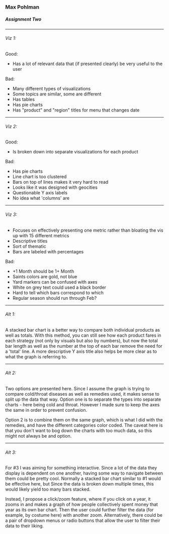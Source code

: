 ### Max Pohlman
##### Assignment Two

---
###### Viz 1:

Good:
- Has a lot of relevant data that (if presented clearly) be very useful to the
user


Bad:
- Many different types of visualizations
- Some topics are similar, some are different
- Has tables
- Has pie charts
- Has "product" and "region" titles for menu that changes date

---
###### Viz 2:

Good:
- Is broken down into separate visualizations for each product

Bad:
- Has pie charts
- Line chart is too clustered
- Bars on top of lines makes it very hard to read
- Looks like it was designed with geocities
- Questionable Y axis labels
- No idea what 'columns' are
---
###### Viz 3:

- Focuses on effectively presenting one metric rather than bloating the vis up
with 15 different metrics
- Descriptive titles
- Sort of thematic
- Bars are labeled with percentages


Bad:
- +1 Month should be 1+ Month
- Saints colors are gold, not blue
- Yard markers can be confused with axes
- White on grey text could used a black border
- Hard to tell which bars correspond to which
- Regular season should run through Feb?

---
###### Alt 1:
A stacked bar chart is a better way to compare both individual products as well
as totals. With this method, you can still see how each product fares in each
strategy (not only by visuals but also by numbers), but now the total bar length
as well as the number at the top of each bar remove the need for a 'total' line.
A more descriptive Y axis title also helps be more clear as to what the graph is
referring to.

---
###### Alt 2:
Two options are presented here. Since I assume the graph is trying to compare
cold/throat diseases as well as remedies used, it makes sense to split up the data
that way. Option one is to separate the types into separate charts - here being cold
and throat. However I made sure to keep the axes the same in order to prevent confusion.

Option 2 is to combine them on the same graph, which is what I did with the remedies,
and have the different categories color coded. The caveat here is that you don't want
to bog down the charts with too much data, so this might not always be and option.

---
###### Alt 3:
For #3 I was aiming for something interactive. Since a lot of the data they display
is dependent on one another, having some way to navigate between them could be pretty
cool. Normally a stacked bar chart similar to #1 would be effective here, but Since
the data is broken down multiple times, this would likely yield too many bars stacked.

Instead, I propose a click/zoom feature, where if you click on a year, it zooms in
and makes a graph of how people collectively spent money that year as its own bar
chart. Then the user could further filter the data (for example, by costume here)
with another zoom. Alternatively, there could be a pair of dropdown menus or
radio buttons that allow the user to filter their data to their liking.
